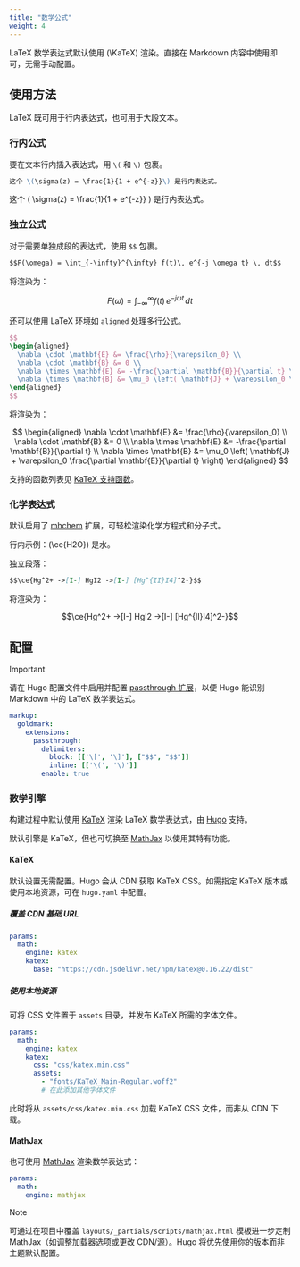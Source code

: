 ```yaml
---
title: "数学公式"
weight: 4
---
```


LaTeX 数学表达式默认使用 \(\KaTeX\) 渲染。直接在 Markdown 内容中使用即可，无需手动配置。

## 使用方法

LaTeX 既可用于行内表达式，也可用于大段文本。

### 行内公式

要在文本行内插入表达式，用 `\(` 和 `\)` 包裹。

```markdown {filename="page.md"}
这个 \(\sigma(z) = \frac{1}{1 + e^{-z}}\) 是行内表达式。
```

这个 \( \sigma(z) = \frac{1}{1 + e^{-z}} \) 是行内表达式。

### 独立公式

对于需要单独成段的表达式，使用 `$$` 包裹。

```markdown {filename="page.md"}
$$F(\omega) = \int_{-\infty}^{\infty} f(t)\, e^{-j \omega t} \, dt$$
```

将渲染为：

$$F(\omega) = \int_{-\infty}^{\infty} f(t)\, e^{-j \omega t} \, dt$$

还可以使用 LaTeX 环境如 `aligned` 处理多行公式。

```latex {filename="page.md"}
$$
\begin{aligned}
  \nabla \cdot \mathbf{E} &= \frac{\rho}{\varepsilon_0} \\
  \nabla \cdot \mathbf{B} &= 0 \\
  \nabla \times \mathbf{E} &= -\frac{\partial \mathbf{B}}{\partial t} \\
  \nabla \times \mathbf{B} &= \mu_0 \left( \mathbf{J} + \varepsilon_0 \frac{\partial \mathbf{E}}{\partial t} \right)
\end{aligned}
$$
```

将渲染为：

$$
\begin{aligned}
  \nabla \cdot \mathbf{E} &= \frac{\rho}{\varepsilon_0} \\
  \nabla \cdot \mathbf{B} &= 0 \\
  \nabla \times \mathbf{E} &= -\frac{\partial \mathbf{B}}{\partial t} \\
  \nabla \times \mathbf{B} &= \mu_0 \left( \mathbf{J} + \varepsilon_0 \frac{\partial \mathbf{E}}{\partial t} \right)
\end{aligned}
$$

支持的函数列表见 [KaTeX 支持函数](https://katex.org/docs/supported.html)。

### 化学表达式

默认启用了 [mhchem][mhchem] 扩展，可轻松渲染化学方程式和分子式。

行内示例：\(\ce{H2O}\) 是水。

独立段落：

```markdown {filename="page.md"}
$$\ce{Hg^2+ ->[I-] HgI2 ->[I-] [Hg^{II}I4]^2-}$$
```

将渲染为：

$$\ce{Hg^2+ ->[I-] HgI2 ->[I-] [Hg^{II}I4]^2-}$$

## 配置

> [!IMPORTANT]
> 请在 Hugo 配置文件中启用并配置 [passthrough 扩展](https://gohugo.io/content-management/mathematics/)，以便 Hugo 能识别 Markdown 中的 LaTeX 数学表达式。

```yaml {filename="hugo.yaml"}
markup:
  goldmark:
    extensions:
      passthrough:
        delimiters:
          block: [['\[', '\]'], ["$$", "$$"]]
          inline: [['\(', '\)']]
        enable: true
```

### 数学引擎

构建过程中默认使用 [KaTeX][katex] 渲染 LaTeX 数学表达式，由 [Hugo][hugo-transform-tomath] 支持。

默认引擎是 KaTeX，但也可切换至 [MathJax][mathjax] 以使用其特有功能。

#### KaTeX

默认设置无需配置。Hugo 会从 CDN 获取 KaTeX CSS。如需指定 KaTeX 版本或使用本地资源，可在 `hugo.yaml` 中配置。

##### 覆盖 CDN 基础 URL

```yaml {filename="hugo.yaml"}
params:
  math:
    engine: katex
    katex:
      base: "https://cdn.jsdelivr.net/npm/katex@0.16.22/dist"
```

##### 使用本地资源

可将 CSS 文件置于 `assets` 目录，并发布 KaTeX 所需的字体文件。

```yaml {filename="hugo.yaml"}
params:
  math:
    engine: katex
    katex:
      css: "css/katex.min.css"
      assets:
        - "fonts/KaTeX_Main-Regular.woff2"
        # 在此添加其他字体文件
```

此时将从 `assets/css/katex.min.css` 加载 KaTeX CSS 文件，而非从 CDN 下载。

#### MathJax

也可使用 [MathJax][mathjax] 渲染数学表达式：

```yaml {filename="hugo.yaml"}
params:
  math:
    engine: mathjax
```

> [!NOTE]
> 可通过在项目中覆盖 `layouts/_partials/scripts/mathjax.html` 模板进一步定制 MathJax（如调整加载器选项或更改 CDN/源）。Hugo 将优先使用你的版本而非主题默认配置。

[katex]: https://katex.org/
[mathjax]: https://www.mathjax.org/
[mhchem]: https://mhchem.github.io/MathJax-mhchem/
[hugo-transform-tomath]: https://gohugo.io/functions/transform/tomath/